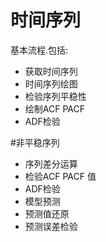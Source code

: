 # 时间序列

基本流程.包括:  
- 获取时间序列
- 时间序列绘图
- 检验序列平稳性
- 绘制ACF PACF
- ADF检验

#非平稳序列
- 序列差分运算
- 检验ACF PACF 值
- ADF检验
- 模型预测
- 预测值还原
- 预测误差检验


